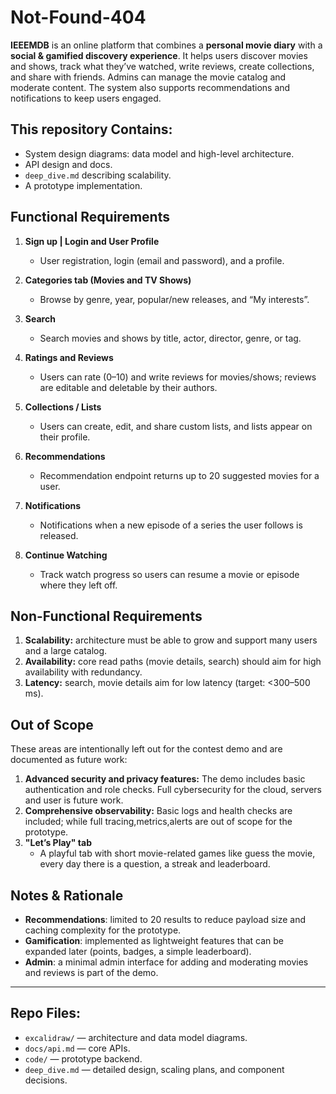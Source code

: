 # Not-Found-404

**IEEEMDB** is an online platform that combines a **personal movie diary** with a **social & gamified discovery experience**. It helps users discover movies and shows, track what they’ve watched, write reviews, create collections, and share with friends. Admins can manage the movie catalog and moderate content. The system also supports recommendations and notifications to keep users engaged.

## This repository Contains:

- System design diagrams: data model and high-level architecture.  
- API design and docs. 
- `deep_dive.md` describing scalability.
- A prototype implementation.  

## Functional Requirements
1. **Sign up | Login and User Profile**  
   - User registration, login (email and password), and a profile.

2. **Categories tab (Movies and TV Shows)**  
   - Browse by genre, year, popular/new releases, and “My interests”.

3. **Search**  
   - Search movies and shows by title, actor, director, genre, or tag.

4. **Ratings and Reviews**  
   - Users can rate (0–10) and write reviews for movies/shows; reviews are editable and deletable by their authors.

5. **Collections / Lists**  
   - Users can create, edit, and share custom lists, and lists appear on their profile.

6. **Recommendations**  
   - Recommendation endpoint returns up to 20 suggested movies for a user.

7. **Notifications**  
   - Notifications when a new episode of a series the user follows is released.

8. **Continue Watching**  
   - Track watch progress so users can resume a movie or episode where they left off.


## Non-Functional Requirements
1. **Scalability:** architecture must be able to grow and support many users and a large catalog.  
2. **Availability:** core read paths (movie details, search) should aim for high availability with redundancy.  
3. **Latency:** search, movie details aim for low latency (target: <300–500 ms).  


## Out of Scope
These areas are intentionally left out for the contest demo and are documented as future work:

1. **Advanced security and privacy features:** The demo includes basic authentication and role checks. Full cybersecurity for the cloud, servers and user is future work.  
3. **Comprehensive observability:** Basic logs and health checks are included; while full tracing,metrics,alerts are out of scope for the prototype.  
4. **"Let’s Play" tab**  
   - A playful tab with short movie-related games like guess the movie, every day there is a question, a streak and leaderboard.


## Notes & Rationale
- **Recommendations**: limited to 20 results to reduce payload size and caching complexity for the prototype.  
- **Gamification**: implemented as lightweight features that can be expanded later (points, badges, a simple leaderboard).  
- **Admin**: a minimal admin interface for adding and moderating movies and reviews is part of the demo.

---

## Repo Files:

- `excalidraw/` — architecture and data model diagrams.  
- `docs/api.md` — core APIs.  
- `code/` — prototype backend.  
- `deep_dive.md` — detailed design, scaling plans, and component decisions.  
